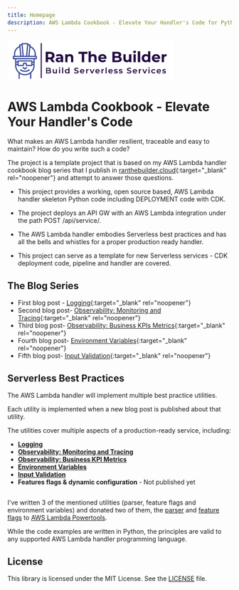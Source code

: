 ```yaml
---
title: Homepage
description: AWS Lambda Cookbook - Elevate Your Handler's Code for Python
---
```

[<img alt="alt_text" src="./media/banner.png" />](https://www.ranthebuilder.cloud/)

# **AWS Lambda Cookbook - Elevate Your Handler's Code**


What makes an AWS Lambda handler resilient, traceable and easy to maintain? How do you write such a code?

The project is a template project that is based on my AWS Lambda handler cookbook blog series that I publish in [ranthebuilder.cloud](https://www.ranthebuilder.cloud){:target="_blank" rel="noopener"} and attempt to answer those questions.

- This project provides a working, open source based, AWS Lambda handler skeleton Python code including DEPLOYMENT code with CDK.

- The project deploys an API GW with an AWS Lambda integration under the path POST /api/service/.

- The AWS Lambda handler embodies Serverless best practices and has all the bells and whistles for a proper production ready handler.

- This project can serve as a template for new Serverless services - CDK deployment code, pipeline and handler are covered.

## **The Blog Series**
- First blog post - [Logging](https://www.ranthebuilder.cloud/post/aws-lambda-cookbook-elevate-your-handler-s-code-part-1-logging){:target="_blank" rel="noopener"}
- Second blog post- [Observability: Monitoring and Tracing](https://www.ranthebuilder.cloud/post/aws-lambda-cookbook-elevate-your-handler-s-code-part-2-observability){:target="_blank" rel="noopener"}
- Third blog post- [Observability: Business KPIs Metrics](https://www.ranthebuilder.cloud/post/aws-lambda-cookbook-elevate-your-handler-s-code-part-3-business-domain-observability){:target="_blank" rel="noopener"}
- Fourth blog post- [Environment Variables](https://www.ranthebuilder.cloud/post/aws-lambda-cookbook-environment-variables){:target="_blank" rel="noopener"}
- Fifth blog post- [Input Validation](https://www.ranthebuilder.cloud/post/aws-lambda-cookbook-environment-variables){:target="_blank" rel="noopener"}


## **Serverless Best Practices**
The AWS Lambda handler will implement multiple best practice utilities.

Each utility is implemented when a new blog post is published about that utility.

The utilities cover multiple aspects of a production-ready service, including:

* [**Logging**](best_practices/logger.md)
* [**Observability: Monitoring and Tracing**](best_practices/tracer.md)
* [**Observability: Business KPI Metrics**](best_practices/metrics.md)
* [**Environment Variables**](best_practices/environment_variables.md)
* [**Input Validation**](best_practices/input_validation.md)
* **Features flags & dynamic configuration** - Not published yet



##
I've written 3 of the mentioned utilities (parser, feature flags and environment variables) and donated two of them, the [parser](https://awslabs.github.io/aws-lambda-powertools-python/latest/utilities/parser/) and [feature flags](https://awslabs.github.io/aws-lambda-powertools-python/latest/utilities/feature_flags/) to [AWS Lambda Powertools](https://awslabs.github.io/aws-lambda-powertools-python/latest/).

While the code examples are written in Python, the principles are valid to any supported AWS Lambda handler programming language.



## **License**
This library is licensed under the MIT License. See the [LICENSE](https://github.com/ran-isenberg/aws-lambda-handler-cookbook/blob/main/LICENSE) file.

